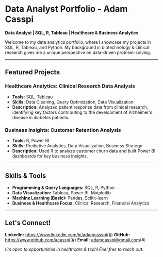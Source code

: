 #  Data Analyst Portfolio - Adam Casspi  

 **Data Analyst | SQL, R, Tableau | Healthcare & Business Analytics**  

Welcome to my data analytics portfolio, where I showcase my projects in SQL, R, Tableau, and Python. My background in biotechnology & clinical research gives me a unique perspective on data-driven problem-solving.  

---

## Featured Projects  

### Healthcare Analytics: Clinical Research Data Analysis  
- **Tools:** SQL, Tableau  
- **Skills:** Data Cleaning, Query Optimization, Data Visualization  
- **Description:** Analyzed patient response data from clinical research, identifying key factors contributing to the development of Alzheimer's disease in diabetes patients.   

###  Business Insights: Customer Retention Analysis  
- **Tools:** R, Power BI  
- **Skills:** Predictive Analytics, Data Visualization, Business Strategy  
- **Description:** Used R to analyze customer churn data and built Power BI dashboards for key business insights.   

---

##  Skills & Tools  

- **Programming & Query Languages:** SQL, R, Python  
- **Data Visualization:** Tableau, Power BI, Matplotlib  
- **Machine Learning (Basic):** Pandas, Scikit-learn  
- **Business & Healthcare Focus:** Clinical Research, Financial Analytics  

---

##  Let's Connect!  

**LinkedIn:** https://www.linkedin.com/in/adamcasspi(#)
**GitHub:** https://www.github.com/acasspi(#)
**Email:** adamcasspi@gmail.com(#)

*I’m open to opportunities in healthcare & tech! Feel free to reach out.*  

